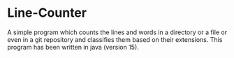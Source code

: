 # Line-Counter
A simple program which counts the lines and words in a directory or a file or even in a git repository and classifies them based on their extensions.
This program has been written in java (version 15).
